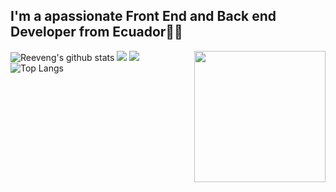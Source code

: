 
<h2>I'm a apassionate Front End and Back end Developer from Ecuador👨‍💻</h2>


![Reeveng's github stats](https://github-readme-stats.vercel.app/api?username=reeveng&show_icons=true&title_color=fff&icon_color=79ff97&text_color=9f9f9f&bg_color=151515)
<img align='right' src="https://media.giphy.com/media/M9gbBd9nbDrOTu1Mqx/giphy.gif" width="210">
![](https://github-profile-summary-cards.vercel.app/api/cards/most-commit-language?username=dasmorphy&theme=github_dark)
![](https://github-profile-summary-cards.vercel.app/api/cards/productive-time?username=dasmorphy&theme=github_dark)
![Top Langs](https://github-readme-stats.vercel.app/api/top-langs/?username=dasmorphy&layout=compact)




